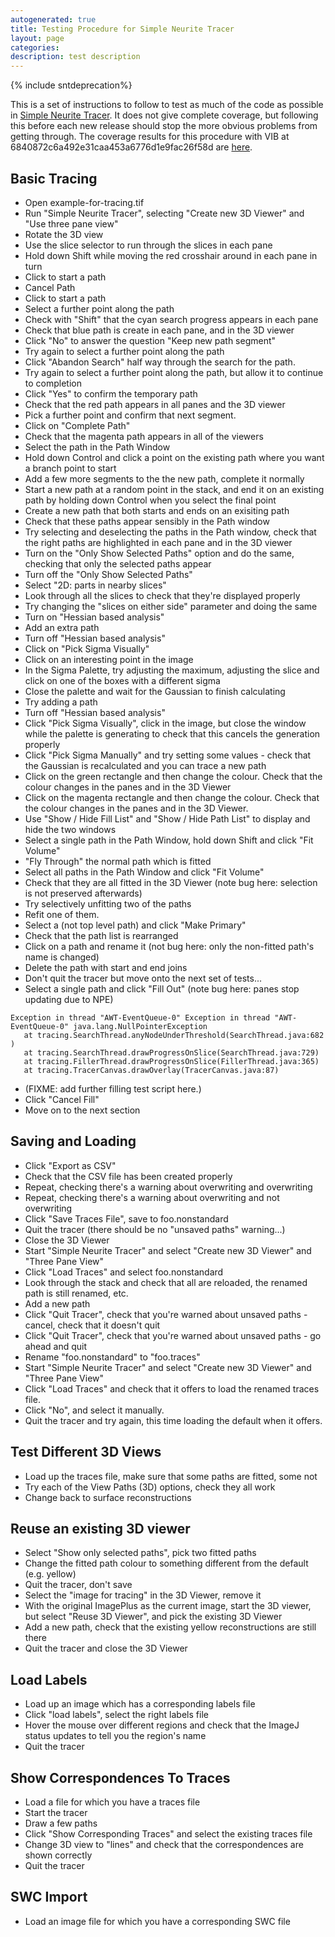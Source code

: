 ```yaml
---
autogenerated: true
title: Testing Procedure for Simple Neurite Tracer
layout: page
categories: 
description: test description
---
```


{% include sntdeprecation%}


This is a set of instructions to follow to test as much of the code as possible in [Simple Neurite Tracer](Simple_Neurite_Tracer). It does not give complete coverage, but following this before each new release should stop the more obvious problems from getting through. The coverage results for this procedure with VIB at 6840872c6a492e31caa453a6776d1e9fac26f58d are [here](https://fiji.sc/~longair/coverage-VIB-6840872c6a492e31caa453a6776d1e9fac26f58d/_files/2b.html).

Basic Tracing
-------------

-   Open example-for-tracing.tif
-   Run "Simple Neurite Tracer", selecting "Create new 3D Viewer" and "Use three pane view"
-   Rotate the 3D view
-   Use the slice selector to run through the slices in each pane
-   Hold down Shift while moving the red crosshair around in each pane in turn
-   Click to start a path
-   Cancel Path
-   Click to start a path
-   Select a further point along the path
-   Check with "Shift" that the cyan search progress appears in each pane
-   Check that blue path is create in each pane, and in the 3D viewer
-   Click "No" to answer the question "Keep new path segment"
-   Try again to select a further point along the path
-   Click "Abandon Search" half way through the search for the path.
-   Try again to select a further point along the path, but allow it to continue to completion
-   Click "Yes" to confirm the temporary path
-   Check that the red path appears in all panes and the 3D viewer
-   Pick a further point and confirm that next segment.
-   Click on "Complete Path"
-   Check that the magenta path appears in all of the viewers
-   Select the path in the Path Window
-   Hold down Control and click a point on the existing path where you want a branch point to start
-   Add a few more segments to the the new path, complete it normally
-   Start a new path at a random point in the stack, and end it on an existing path by holding down Control when you select the final point
-   Create a new path that both starts and ends on an exisiting path
-   Check that these paths appear sensibly in the Path window
-   Try selecting and deselecting the paths in the Path window, check that the right paths are highlighted in each pane and in the 3D viewer
-   Turn on the "Only Show Selected Paths" option and do the same, checking that only the selected paths appear
-   Turn off the "Only Show Selected Paths"
-   Select "2D: parts in nearby slices"
-   Look through all the slices to check that they're displayed properly
-   Try changing the "slices on either side" parameter and doing the same
-   Turn on "Hessian based analysis"
-   Add an extra path
-   Turn off "Hessian based analysis"
-   Click on "Pick Sigma Visually"
-   Click on an interesting point in the image
-   In the Sigma Palette, try adjusting the maximum, adjusting the slice and click on one of the boxes with a different sigma
-   Close the palette and wait for the Gaussian to finish calculating
-   Try adding a path
-   Turn off "Hessian based analysis"
-   Click "Pick Sigma Visually", click in the image, but close the window while the palette is generating to check that this cancels the generation properly
-   Click "Pick Sigma Manually" and try setting some values - check that the Gaussian is recalculated and you can trace a new path
-   Click on the green rectangle and then change the colour. Check that the colour changes in the panes and in the 3D Viewer
-   Click on the magenta rectangle and then change the colour. Check that the colour changes in the panes and in the 3D Viewer.
-   Use "Show / Hide Fill List" and "Show / Hide Path List" to display and hide the two windows
-   Select a single path in the Path Window, hold down Shift and click "Fit Volume"
-   "Fly Through" the normal path which is fitted
-   Select all paths in the Path Window and click "Fit Volume"
-   Check that they are all fitted in the 3D Viewer (note bug here: selection is not preserved afterwards)
-   Try selectively unfitting two of the paths
-   Refit one of them.
-   Select a (not top level path) and click "Make Primary"
-   Check that the path list is rearranged
-   Click on a path and rename it (not bug here: only the non-fitted path's name is changed)
-   Delete the path with start and end joins
-   Don't quit the tracer but move onto the next set of tests...
-   Select a single path and click "Fill Out" (note bug here: panes stop updating due to NPE)

`Exception in thread "AWT-EventQueue-0" Exception in thread "AWT-EventQueue-0" java.lang.NullPointerException`  
`   at tracing.SearchThread.anyNodeUnderThreshold(SearchThread.java:682)`  
`   at tracing.SearchThread.drawProgressOnSlice(SearchThread.java:729)`  
`   at tracing.FillerThread.drawProgressOnSlice(FillerThread.java:365)`  
`   at tracing.TracerCanvas.drawOverlay(TracerCanvas.java:87)`

-   (FIXME: add further filling test script here.)
-   Click "Cancel Fill"
-   Move on to the next section

Saving and Loading
------------------

-   Click "Export as CSV"
-   Check that the CSV file has been created properly
-   Repeat, checking there's a warning about overwriting and overwriting
-   Repeat, checking there's a warning about overwriting and not overwriting
-   Click "Save Traces File", save to foo.nonstandard
-   Quit the tracer (there should be no "unsaved paths" warning...)
-   Close the 3D Viewer
-   Start "Simple Neurite Tracer" and select "Create new 3D Viewer" and "Three Pane View"
-   Click "Load Traces" and select foo.nonstandard
-   Look through the stack and check that all are reloaded, the renamed path is still renamed, etc.
-   Add a new path
-   Click "Quit Tracer", check that you're warned about unsaved paths - cancel, check that it doesn't quit
-   Click "Quit Tracer", check that you're warned about unsaved paths - go ahead and quit
-   Rename "foo.nonstandard" to "foo.traces"
-   Start "Simple Neurite Tracer" and select "Create new 3D Viewer" and "Three Pane View"
-   Click "Load Traces" and check that it offers to load the renamed traces file.
-   Click "No", and select it manually.
-   Quit the tracer and try again, this time loading the default when it offers.

Test Different 3D Views
-----------------------

-   Load up the traces file, make sure that some paths are fitted, some not
-   Try each of the View Paths (3D) options, check they all work
-   Change back to surface reconstructions

Reuse an existing 3D viewer
---------------------------

-   Select "Show only selected paths", pick two fitted paths
-   Change the fitted path colour to something different from the default (e.g. yellow)
-   Quit the tracer, don't save
-   Select the "image for tracing" in the 3D Viewer, remove it
-   With the original ImagePlus as the current image, start the 3D viewer, but select "Reuse 3D Viewer", and pick the existing 3D Viewer
-   Add a new path, check that the existing yellow reconstructions are still there
-   Quit the tracer and close the 3D Viewer

Load Labels
-----------

-   Load up an image which has a corresponding labels file
-   Click "load labels", select the right labels file
-   Hover the mouse over different regions and check that the ImageJ status updates to tell you the region's name
-   Quit the tracer

Show Correspondences To Traces
------------------------------

-   Load a file for which you have a traces file
-   Start the tracer
-   Draw a few paths
-   Click "Show Corresponding Traces" and select the existing traces file
-   Change 3D view to "lines" and check that the correspondences are shown correctly
-   Quit the tracer

SWC Import
----------

-   Load an image file for which you have a corresponding SWC file
